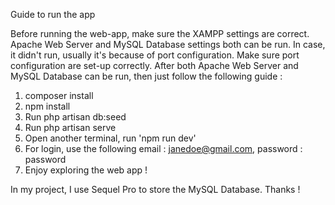 Guide to run the app

Before running the web-app, make sure the XAMPP settings are correct.
Apache Web Server and MySQL Database settings both can be run.
In case, it didn't run, usually it's because of port configuration. Make sure port configuration are set-up correctly.
After both Apache Web Server and MySQL Database can be run, then just follow the following guide :

1. composer install
2. npm install
3. Run php artisan db:seed 
4. Run php artisan serve
5. Open another terminal, run 'npm run dev'
6. For login, use the following email : janedoe@gmail.com, password : password
7. Enjoy exploring the web app !

In my project, I use Sequel Pro to store the MySQL Database. Thanks !